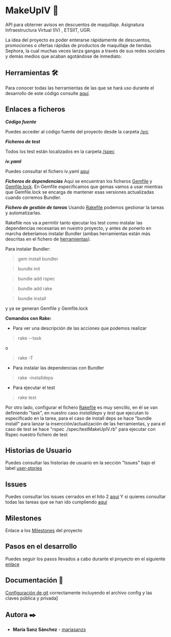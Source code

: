 # MakeUpIV 💄

API para obterner avisos en descuentos de maquillaje. Asignatura Infraestructura Virtual (IV) , ETSIIT, UGR.

La idea del proyecto es poder enterarse rápidamente de descuentos, promociones o ofertas rápidas de productos de maquillaje de tiendas Sephora, la cual muchas veces lanza gangas a través de sus redes sociales y demás medios que acaban agotándose de inmediato.

## Herramientas 🛠️
Para conocer todas las herramientas de las que se hará uso durante el desarrollo de este código consulte [aquí](https://github.com/mariasanzs/makeupIV/blob/master/docs/herramientas.md).

## Enlaces a ficheros

***Código fuente***

Puedes acceder al código fuente del proyecto desde la carpeta [/src](https://github.com/mariasanzs/makeupIV/tree/master/src)

***Ficheros de test***

Todos los test están localizados en la carpeta [/spec](https://github.com/mariasanzs/makeupIV/tree/master/spec)

***iv.yaml***

Puedes consultar el fichero iv.yaml [aqui](https://github.com/mariasanzs/makeupIV/blob/master/iv.yaml)

***Ficheros de dependencias***
Aquí se encuentran los ficheros [Gemfile](https://github.com/mariasanzs/makeupIV/blob/master/Gemfile) y [Gemfile.lock](https://github.com/mariasanzs/makeupIV/blob/master/Gemfile.lock). En Gemfile especificamos que gemas vamos a usar mientras que Gemfile.lock se encarga de mantener esas versiones actualizadas cuando corremos Bundler.

***Fichero de gestión de tareas***
Usando [Rakefile](https://github.com/mariasanzs/makeupIV/blob/master/Rakefile) podemos gestionar la tareas y automatizarlas.

Rakefile nos va a permitir tanto ejecutar los test como instalar las dependencias necesarias en nuestro proyecto, y antes de ponerlo en marcha deberíamos instalar Bundler (ambas herramientas están más descritas en el fichero de [herramientas](https://github.com/mariasanzs/makeupIV/blob/master/docs/herramientas.md)).

Para instalar Bundler:
>gem install bundler

>bundle init

>bundle add rspec

>bundle add rake

>bundle install

y ya se generan Gemfile y Gemfile.lock

**Comandos con Rake:**
* Para ver una descripción de las acciones que podemos realizar
>rake --task

o

>rake -T

* Para instalar las dependencias con Bundler
>rake -installdeps

* Para ejecutar el test
>rake test

Por otro lado, configurar el fichero [Rakefile](https://github.com/mariasanzs/makeupIV/blob/master/Rakefile) es muy sencillo, en él se van definiendo "task", en nuestro caso _installdeps_ y _test_ que ejecutan lo especificado en la tarea, para el caso de install deps se hace "bundle install" para lanzar la insercción/actualización de las herramientas, y para el caso de test se hace "rspec ./spec/testMakeUpIV.rb" para ejecutar con Rspec nuestro fichero de test

## Historias de Usuario
Puedes consultar las historias de usuario en la sección "Issues" bajo el label [user-stories](https://github.com/mariasanzs/makeupIV/issues?q=is%3Aopen+is%3Aissue+label%3Auser-stories)

## Issues
Puedes consultar los issues cerrados en el hito 2 [aquí](https://github.com/mariasanzs/makeupIV/issues?q=is%3Aissue+is%3Aclosed+milestone%3A%22Hito+2+-+Test%22)
Y si quieres consultar todas las tareas que se han ido cumpliendo [aquí](https://github.com/mariasanzs/makeupIV/issues?q=is%3Aissue+is%3Aclosed)

## Milestones
Enlace a los [Milestones](https://github.com/mariasanzs/makeupIV/milestones) del proyecto

## Pasos en el desarrollo
Puedes seguir los pasos llevados a cabo durante el proyecto en el siguiente [enlace](https://github.com/mariasanzs/makeupIV/blob/master/docs/pasos.md)

## Documentación 📖
[Configuración de git](https://github.com/mariasanzs/makeupIV/blob/master/docs/git.md) correctamente incluyendo el archivo config y las claves pública y privada]

## Autora ✒️
* **María Sanz Sánchez** - [mariasanzs](https://github.com/mariasanzs)

